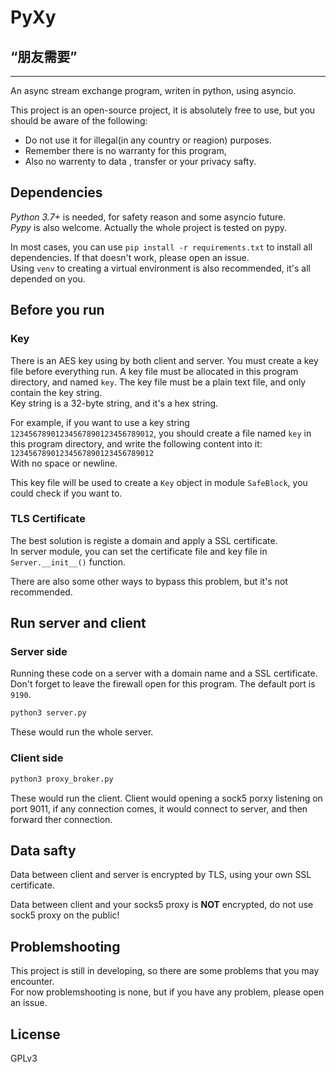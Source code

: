 # PyXy

## “朋友需要”
---
An async stream exchange program, writen in python, using asyncio.

This project is an open-source project, it is absolutely free to use, but you should be aware of the following:
- Do not use it for illegal(in any country or reagion) purposes.
- Remember there is no warranty for this program, 
- Also no warrenty to data , transfer or your privacy safty.


## Dependencies

 *Python 3.7+* is needed, for safety reason and some asyncio future.  
 *Pypy* is also welcome. Actually the whole project is tested on pypy.

 In most cases, you can use `pip install -r requirements.txt` to install all dependencies. If that doesn't work, please open an issue.  
 Using `venv` to creating a virtual environment is also recommended, it's all depended on you.

## Before you run

### Key
There is an AES key using by both client and server. You must create a key file before everything run. A key file must be allocated in this program directory, and named `key`. The key file must be a plain text file, and only contain the key string.  
Key string is a 32-byte string, and it's a hex string.

For example, if you want to use a key string `12345678901234567890123456789012`, you should create a file named `key` in this program directory, and write the following content into it: `12345678901234567890123456789012`  
With no space or newline.

This key file will be used to create a `Key` object in module `SafeBlock`, you could check if you want to.

### TLS Certificate

The best solution is registe a domain and apply a SSL certificate.  
In server module, you can set the certificate file and key file in `Server.__init__()` function.  

There are also some other ways to bypass this problem, but it's not recommended.

## Run server and client

### Server side
Running these code on a server with a domain name and a SSL certificate.  
Don't forget to leave the firewall open for this program. The default port is `9190`.  
```bash
python3 server.py
```
These would run the whole server.  

### Client side

```bash
python3 proxy_broker.py
```
These would run the client. Client would opening a sock5 porxy listening on port 9011, if any connection comes, it would connect to server, and then forward ther connection.

## Data safty

Data between client and server is encrypted by TLS, using your own SSL certificate.

Data between client and your socks5 proxy is **NOT** encrypted, do not use sock5 proxy on the public!

## Problemshooting

This project is still in developing, so there are some problems that you may encounter.  
For now problemshooting is none, but if you have any problem, please open an issue.

## License

GPLv3

